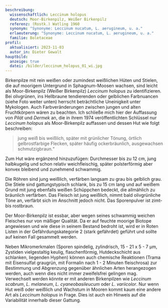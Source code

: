 ```yaml
---
beschreibung:
  wissenschaftlich: Leccinum holopus
  deutsch: Moor-Birkenpilz, Weißer Birkenpilz
  referenz: (Rostk.) Watling 1960
  synonym: "Synonyme: Leccinum nucatum, L. aerugineum, u. a."
  erlaeuterung: "Synonyme: Leccinum nucatum, L. aerugineum, u. a."
  familie: Boletaceae
profil:
  aktualisiert: 2023-11-03
  autor_in: Dieter Gewalt
hauptbild:
  anzeige: true
  datei: /bilder/leccinum_holopus_01_wi.jpg
---
```

Birkenpilze mit rein weißen oder zumindest weißlichen Hüten und Stielen, die auf moorigem Untergrund in Sphagnum-Moosen wachsen, sind leicht als Moor-Birkenpilz (Weißer Birkenpilz) *Leccinum holopus* zu identifizieren. Bei olivgrünen, ins Hellbraune tendierenden oder gelblichen Farbnuancen (siehe Foto weiter unten) herrscht beträchtliche Uneinigkeit unter Mykologen. Auch Farbveränderungen zwischen jungen und alten Fruchtkörpern wären zu beachten. Ich schließe mich hier der Auffassung von *Pilát* und *Dermek* an, die in ihrem 1974 veröffentlichten Schlüssel nur *Leccinum holopus* als Moor-Birkenpilz auffassen und dessen Hut wie folgt beschreiben: 

> jung weiß bis weißlich, später mit grünlicher Tönung, örtlich gelbrostfarbige Flecken, später häufig ockerbräunlich, ausgewachsen schmutzigbraun.“  

Zum Hut wäre ergänzend hinzuzufügen: Durchmesser bis zu 12 cm, jung halbkugelig und schon relativ weichfleischig, später polsterförmig aber konvex bleibend und zunehmend schwammig.

Die Röhren sind jung weißlich, verfärben langsam zu grau bis gelblich grau. Die Stiele sind gattungstypisch schlank, bis zu 15 cm lang und auf weißem Grund mit jung ebenfalls weißen Schüppchen bedeckt, die allmählich zu bräunlich verfärben. Das Fleisch ist jung weißlich, nimmt bald olivgrünliche Töne an, verfärbt sich im Anschnitt jedoch nicht. Das Sporenpulver ist zimt- bis rostbraun.

Der Moor-Birkenpilz ist essbar, aber wegen seines schwammig weichen Fleisches nur von mäßiger Qualität. Da er auf feuchte moorige Biotope angewiesen und wie diese in seinem Bestand bedroht ist, wird er in Roten Listen in der Gefährdungskategorie 2 (stark gefährdet) geführt und sollte auf keinen Fall gesammelt werden. 

Neben Mikromerkmalen (Sporen spindelig, zylindrisch,  15 - 21 x 5 - 7 µm, Zystiden vielgestaltig keulig, flaschenförmig, Hutdeckschicht aus schlanken, liegenden Hyphen) können auch chemische Reaktionen (Trama mit Eisensulfat graugrün, mit Formalin nach 1 - 2 Minuten fleischrosa) zur Bestimmung und Abgrenzung gegenüber ähnlichen Arten herangezogen werden, auch wenn dies nicht immer zweifelsfrei gelingen mag. Verwechselt werden könnte er mit anderen Birkenpilzen wie *Leccinum scabrum*, *L. melaneum*, *L. cyaneobasileucum* oder *L. variicolor*. Nur wenn Hut weiß oder weißlich und Wachstum in Mooren kommt kaum eine andere Art als *Leccinum holopus* in Frage. Dies ist auch ein Hinweis auf die Variabilität innerhalb dieser Gattung.